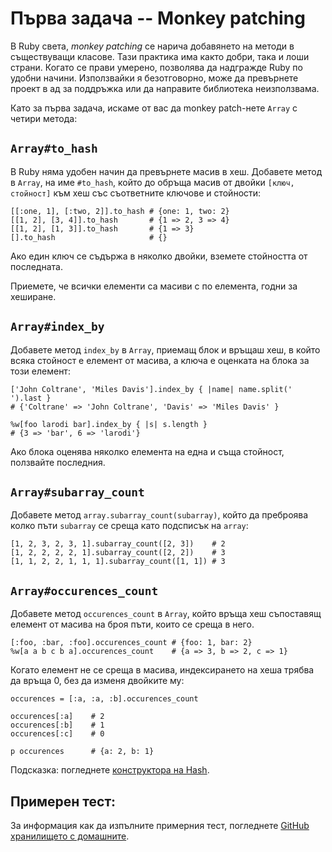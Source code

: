 # Първа задача -- Monkey patching

В Ruby света, _monkey patching_ се нарича добавянето на методи в съществуващи класове.  Тази практика има както добри, така и лоши страни. Когато се прави умерено, позволява да надгражде Ruby по удобни начини. Използвайки я безотговорно, може да превърнете проект в ад за поддръжка или да направите библиотека неизползвама.

Като за първа задача, искаме от вас да monkey patch-нете `Array` с четири метода:

## `Array#to_hash`

В Ruby няма удобен начин да превърнете масив в хеш. Добавете метод в `Array`, на име `#to_hash`, който до обръща масив от двойки `[ключ, стойност]` към хеш със съответните ключове и стойности:

    [[:one, 1], [:two, 2]].to_hash # {one: 1, two: 2}
    [[1, 2], [3, 4]].to_hash       # {1 => 2, 3 => 4}
    [[1, 2], [1, 3]].to_hash       # {1 => 3}
    [].to_hash                     # {}

Ако един ключ се съдържа в няколко двойки, вземете стойността от последната.

Приемете, че всички елементи са масиви с по елемента, годни за хеширане.

## `Array#index_by`

Добавете метод `index_by` в `Array`, приемащ блок и връщаш хеш, в който всяка стойност е елемент от масива, а ключа е оценката на блока за този елемент:

    ['John Coltrane', 'Miles Davis'].index_by { |name| name.split(' ').last }
    # {'Coltrane' => 'John Coltrane', 'Davis' => 'Miles Davis' }

    %w[foo larodi bar].index_by { |s| s.length }
    # {3 => 'bar', 6 => 'larodi'}

Ако блока оценява няколко елемента на една и съща стойност, ползвайте последния.

## `Array#subarray_count`

Добавете метод `array.subarray_count(subarray)`, който да преброява колко пъти `subarray` се среща като подсписък на `array`:

    [1, 2, 3, 2, 3, 1].subarray_count([2, 3])    # 2
    [1, 2, 2, 2, 2, 1].subarray_count([2, 2])    # 3
    [1, 1, 2, 2, 1, 1, 1].subarray_count([1, 1]) # 3

## `Array#occurences_count`

Добавете метод `occurences_count` в `Array`, който връща хеш съпоставящ елемент от масива на броя пъти, които се среща в него.

    [:foo, :bar, :foo].occurences_count # {foo: 1, bar: 2}
    %w[a a b c b a].occurences_count    # {a => 3, b => 2, c => 1}

Когато елемент не се среща в масива, индексирането на хеша трябва да връща 0, без да изменя двойките му:

    occurences = [:a, :a, :b].occurences_count

    occurences[:a]    # 2
    occurences[:b]    # 1
    occurences[:c]    # 0

    p occurences      # {a: 2, b: 1}

Подсказка: погледнете [конструктора на Hash](http://apidock.com/ruby/Hash).

## Примерен тест:

За информация как да изпълните примерния тест, погледнете [GitHub хранилището с домашните](http://github.com/fmi/ruby-homework).
